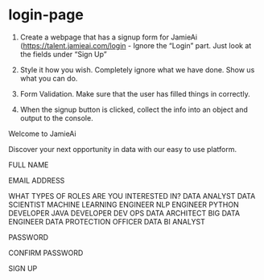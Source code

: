 # login-page

1. Create a webpage that has a signup form for JamieAi (https://talent.jamieai.com/login - Ignore the “Login” part. Just look at the fields under “Sign Up”

2. Style it how you wish. Completely ignore what we have done. Show us what you can do.

3. Form Validation. Make sure that the user has filled things in correctly.

4. When the signup button is clicked, collect the info into an object and output to the console.


Welcome to JamieAi

Discover your next opportunity in data with our easy to use platform.

FULL NAME

EMAIL ADDRESS

WHAT TYPES OF ROLES ARE YOU INTERESTED IN?
DATA ANALYST
DATA SCIENTIST
MACHINE LEARNING
ENGINEER NLP
ENGINEER PYTHON
DEVELOPER JAVA
DEVELOPER DEV OPS
DATA ARCHITECT
BIG DATA ENGINEER
DATA PROTECTION OFFICER
DATA BI ANALYST

PASSWORD

CONFIRM PASSWORD

SIGN UP

